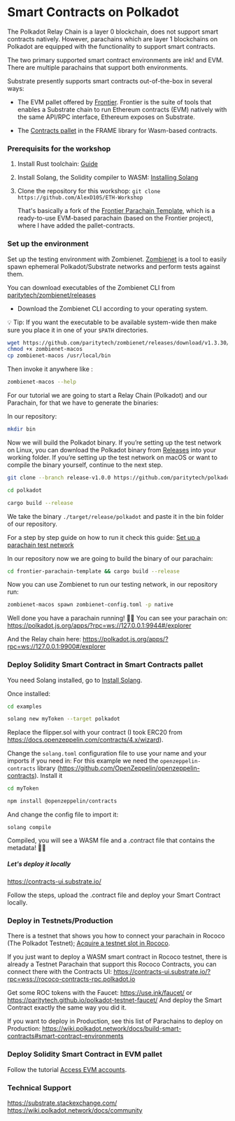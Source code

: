 # Smart Contracts on Polkadot

The Polkadot Relay Chain is a layer 0 blockchain, does not support smart contracts natively. However, parachains which are layer 1 blockchains on Polkadot are equipped with the functionality to support smart contracts.

The two primary supported smart contract environments are ink! and EVM. There are multiple parachains that support both environments.

Substrate presently supports smart contracts out-of-the-box in several ways:

- The EVM pallet offered by [Frontier]([Frontier](https://github.com/paritytech/frontier)). Frontier is the suite of tools that enables a Substrate chain to run Ethereum contracts (EVM) natively with the same API/RPC interface, Ethereum exposes on Substrate.

- The [Contracts pallet](https://github.com/paritytech/substrate/blob/master/frame/contracts/) in the FRAME library for Wasm-based contracts.

### Prerequisits for the workshop
1. Install Rust toolchain: [Guide](https://docs.substrate.io/install/rust-toolchain/) 

2. Install Solang, the Solidity compiler to WASM: [Installing Solang](https://solang.readthedocs.io/en/v0.3.2/installing.html)

2. Clone the repository for this workshop:
`git clone https://github.com/AlexD10S/ETH-Workshop`

    That's basically a fork of the [Frontier Parachain Template](https://github.com/paritytech/frontier-parachain-template), which is a ready-to-use EVM-based parachain (based on the Frontier project), where I have added the pallet-contracts.


### Set up the environment
Set up the testing environment with Zombienet. [Zombienet](https://github.com/paritytech/zombienet) is a tool to easily spawn ephemeral Polkadot/Substrate networks and perform tests against them.

You can download executables of the Zombienet CLI from [paritytech/zombienet/releases](https://github.com/paritytech/zombienet/releases)


- Download the Zombienet CLI according to your operating system.

 💡 Tip: If you want the executable to be available system-wide then make sure you place it in one of your `$PATH` directories.
```sh
wget https://github.com/paritytech/zombienet/releases/download/v1.3.30/zombienet-macos
chmod +x zombienet-macos 
cp zombienet-macos /usr/local/bin
```
Then invoke it anywhere like :
```sh 
zombienet-macos --help
```

For our tutorial we are going to start a Relay Chain (Polkadot) and our Parachain, for that we have to generate the binaries:

In our repository:
```sh 
mkdir bin
```

Now we will build the Polkadot binary. If you’re setting up the test network on Linux, you can download the Polkadot binary from [Releases](https://github.com/paritytech/polkadot/releases) into your working folder. If you’re setting up the test network on macOS or want to compile the binary yourself, continue to the next step.
```sh 
git clone --branch release-v1.0.0 https://github.com/paritytech/polkadot.git

cd polkadot

cargo build --release
```

We take the binary `./target/release/polkadot` and paste it in the bin folder of our repository.

For a step by step guide on how to run it check this guide: [Set up a parachain test network](https://docs.substrate.io/test/set-up-a-test-network/)


In our repository now we are going to build the binary of our parachain: 
```sh 
cd frontier-parachain-template && cargo build --release
```

Now you can use Zombienet to run our testing network, in our repository run:
```sh 
zombienet-macos spawn zombienet-config.toml -p native
```

Well done you have a parachain running! 🍻🍻
You can see your parachain on:
https://polkadot.js.org/apps/?rpc=ws://127.0.0.1:9944#/explorer 

And the Relay chain here: https://polkadot.js.org/apps/?rpc=ws://127.0.0.1:9900#/explorer 


### Deploy Solidity Smart Contract in Smart Contracts pallet

You need Solang installed, go to [Install Solang](https://solang.readthedocs.io/en/v0.3.2/installing.html).

Once installed:
```sh 
cd examples

solang new myToken --target polkadot
```

Replace the flipper.sol with your contract (I took ERC20 from https://docs.openzeppelin.com/contracts/4.x/wizard).

Change the `solang.toml` configuration file to use your name and your imports if you need in:
For this example we need the `openzeppelin-contracts` library (https://github.com/OpenZeppelin/openzeppelin-contracts).
Install it
```sh 
cd myToken

npm install @openzeppelin/contracts
```
And change the config file to import it:
``` 
solang compile
```

Compiled, you will see a WASM file and a .contract file that contains the metadata! 🍻🍻

##### Let's deploy it locally

https://contracts-ui.substrate.io/

Follow the steps, upload the .contract file and deploy your Smart Contract locally.


### Deploy in Testnets/Production
There is a testnet that shows you how to connect your parachain in Rococo (The Polkadot Testnet); [Acquire a testnet slot in Rococo](https://docs.substrate.io/tutorials/build-a-parachain/acquire-a-testnet-slot/).

If you just want to deploy a WASM smart contract in Rococo testnet, there is already a Testnet Parachain that support this
Rococo Contracts, you can connect there with the Contracts UI: https://contracts-ui.substrate.io/?rpc=wss://rococo-contracts-rpc.polkadot.io

Get some ROC tokens with the Faucet: https://use.ink/faucet/ or https://paritytech.github.io/polkadot-testnet-faucet/ 
And deploy the Smart Contract exactly the same way you did it.



If you want to deploy in Production, see this list of Parachains to deploy on Production:
https://wiki.polkadot.network/docs/build-smart-contracts#smart-contract-environments


### Deploy Solidity Smart Contract in EVM pallet

Follow the tutorial [Access EVM accounts](https://docs.substrate.io/tutorials/integrate-with-tools/access-evm-accounts/).


### Technical Support
https://substrate.stackexchange.com/
https://wiki.polkadot.network/docs/community